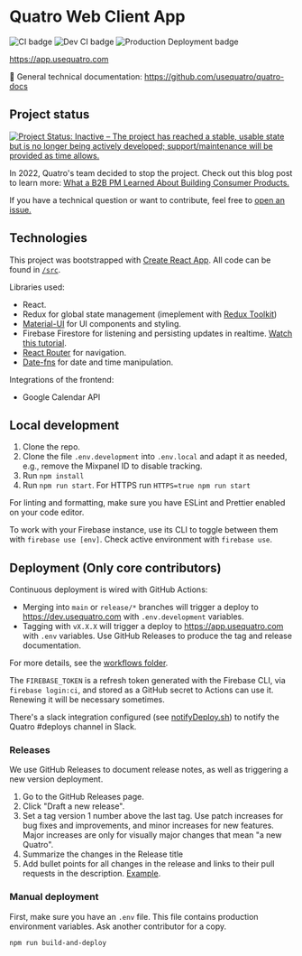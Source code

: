 # Quatro Web Client App

![CI badge](https://github.com/usequatro/quatro-web-client/workflows/CI/badge.svg)
![Dev CI badge](https://github.com/usequatro/quatro-web-client/workflows/Dev%20Continuous%20Deployment/badge.svg)
![Production Deployment badge](https://github.com/usequatro/quatro-web-client/workflows/Production%20Deployment/badge.svg)

https://app.usequatro.com

📄 General technical documentation: https://github.com/usequatro/quatro-docs

## Project status

[![Project Status: Inactive – The project has reached a stable, usable state but is no longer being actively developed; support/maintenance will be provided as time allows.](https://www.repostatus.org/badges/latest/inactive.svg)](https://www.repostatus.org/#inactive)

In 2022, Quatro's team decided to stop the project. Check out this blog post to learn more: [What a B2B PM Learned About Building Consumer Products.](https://jonsaft.com/2022/02/04/what-a-b2b-pm-learned-about-building-consumer-products/)

If you have a technical question or want to contribute, feel free to [open an issue.](https://github.com/usequatro/quatro-web-client/issues/new)

## Technologies

This project was bootstrapped with [Create React App](https://github.com/facebookincubator/create-react-app). All code can be found in [`/src`](./src).

Libraries used:

- React.
- Redux for global state management (imeplement with [Redux Toolkit](https://redux-toolkit.js.org/))
- [Material-UI](https://material-ui.com/) for UI components and styling.
- Firebase Firestore for listening and persisting updates in realtime. [Watch this tutorial](https://firebase.google.com/docs/firestore/query-data/listen).
- [React Router](https://reactrouter.com/) for navigation.
- [Date-fns](https://date-fns.org/) for date and time manipulation.

Integrations of the frontend:

- Google Calendar API

## Local development

1. Clone the repo.
1. Clone the file `.env.development` into `.env.local` and adapt it as needed, e.g., remove the Mixpanel ID to disable tracking.
1. Run `npm install`
1. Run `npm run start`. For HTTPS run `HTTPS=true npm run start`

For linting and formatting, make sure you have ESLint and Prettier enabled on your code editor.

To work with your Firebase instance, use its CLI to toggle between them with `firebase use [env]`. Check active environment with `firebase use`.

## Deployment (Only core contributors)

Continuous deployment is wired with GitHub Actions:

- Merging into `main` or `release/*` branches will trigger a deploy to https://dev.usequatro.com with `.env.development` variables.
- Tagging with `vX.X.X` will trigger a deploy to https://app.usequatro.com with `.env` variables. Use GitHub Releases to produce the tag and release documentation.

For more details, see the [workflows folder](.github/workflows).

The `FIREBASE_TOKEN` is a refresh token generated with the Firebase CLI, via `firebase login:ci`, and stored as a GitHub secret to Actions can use it. Renewing it will be necessary sometimes.

There's a slack integration configured (see [notifyDeploy.sh](./script/notifyDeploy.sh)) to notify the Quatro #deploys channel in Slack.

### Releases

We use GitHub Releases to document release notes, as well as triggering a new version deployment.

1. Go to the GitHub Releases page.
2. Click "Draft a new release".
3. Set a tag version 1 number above the last tag. Use patch increases for bug fixes and improvements, and minor increases for new features. Major increases are only for visually major changes that mean "a new Quatro".
4. Summarize the changes in the Release title
5. Add bullet points for all changes in the release and links to their pull requests in the description. [Example](https://github.com/usequatro/quatro-web-client/releases/edit/v1.17.0).

### Manual deployment

First, make sure you have an `.env` file. This file contains production environment variables. Ask another contributor for a copy.

```sh
npm run build-and-deploy
```
